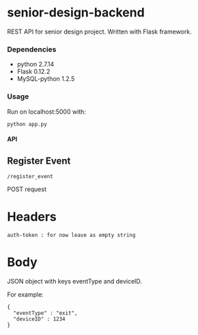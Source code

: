 # senior-design-backend
REST API for senior design project. Written with Flask framework.

### Dependencies

* python 2.7.14
* Flask 0.12.2
* MySQL-python 1.2.5

### Usage

Run on localhost:5000 with:
```
python app.py
```

#### API

## Register Event
```
/register_event
```
POST request
# Headers
```
auth-token : for now leave as empty string
```
# Body
JSON object with keys eventType and deviceID.

For example:
```
{
  "eventType" : "exit",
  "deviceID" : 1234
}
```

